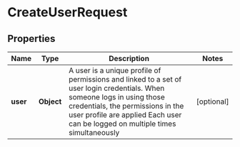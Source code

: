 

# CreateUserRequest


## Properties

| Name | Type | Description | Notes |
|------------ | ------------- | ------------- | -------------|
|**user** | **Object** | A user is a unique profile of permissions and linked to a set of user login credentials.              When someone logs in using those credentials, the permissions in the user profile are applied             Each user can be logged on multiple times simultaneously |  [optional] |



